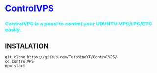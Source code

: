 <h1 style="color:blue">ControlVPS</h2>
<h3 style="color:cyan">ControlVPS is a panel to control your UBUNTU VPS/LPS/ETC easily.</h3>

<h2> INSTALATION </h2>

`git clone https://github.com/TutoMineYT/ControlVPS/`<br>
`cd ControlVPS`<br>
`npm start`

